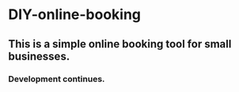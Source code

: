 # DIY-online-booking
## This is a simple online booking tool for small businesses.

### Development continues.
